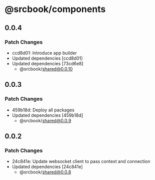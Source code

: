 # @srcbook/components

## 0.0.4

### Patch Changes

- ccd8d01: Introduce app builder
- Updated dependencies [ccd8d01]
- Updated dependencies [73cd6e8]
  - @srcbook/shared@0.0.10

## 0.0.3

### Patch Changes

- 459b18d: Deploy all packages
- Updated dependencies [459b18d]
  - @srcbook/shared@0.0.9

## 0.0.2

### Patch Changes

- 24c841e: Update websocket client to pass context and connection
- Updated dependencies [24c841e]
  - @srcbook/shared@0.0.8
